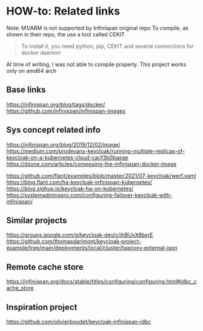 

# HOW-to: Related links

Note: M1/ARM is not supported by Infinispan original repo
To compile, as shown in their repo, the use a tool called CEKIT

> To install it, you need python, pip, CEKIT and several connections for docker daemon

At time of writing, I was not able to compile properly.
This project works only on amd64 arch

## Base links

https://infinispan.org/blog/tags/docker/
https://github.com/infinispan/infinispan-images

## Sys concept related info

https://infinispan.org/blog/2019/12/02/image/
https://medium.com/prodevans-keycloak/running-multiple-replicas-of-keycloak-on-a-kubernetes-cloud-cacf3b0baeae
https://dzone.com/articles/composing-the-infinispan-docker-image

https://github.com/flant/examples/blob/master/2021/07-keycloak/werf.yaml
https://blog.flant.com/ha-keycloak-infinispan-kubernetes/
https://blog.sighup.io/keycloak-ha-on-kubernetes/
https://systemadminspro.com/configuring-failover-keycloak-with-infinispan/

## Similar projects
https://groups.google.com/g/keycloak-dev/c/jhBUvX6bxrE
https://github.com/thomasdarimont/keycloak-project-example/tree/main/deployments/local/cluster/haproxy-external-ispn



## Remote cache store

https://infinispan.org/docs/stable/titles/configuring/configuring.html#jdbc_cache_store


## Inspiration project

https://github.com/olivierboudet/keycloak-infinispan-jdbc


